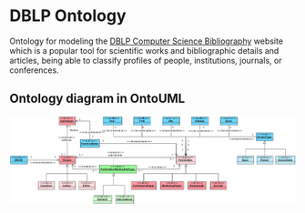 <h1>DBLP Ontology</h1>

Ontology for modeling the [DBLP Computer Science Bibliography](https://dblp.org) website which is a popular tool for scientific works and bibliographic details and articles, being able to classify profiles of people, institutions, journals, or conferences.

<h2>Ontology diagram in OntoUML</h2>

![ontology image](visual-paradigm/Ontologia%20sobre%20dblp.png)